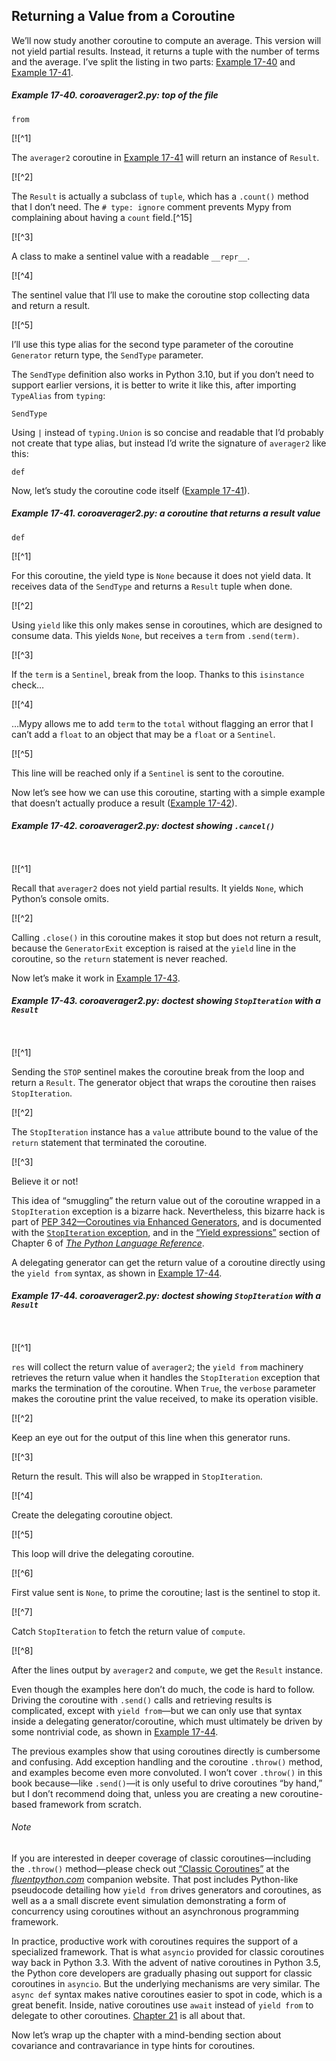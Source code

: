 ## Returning a Value from a Coroutine

We’ll now study another coroutine to compute an average. This version will not yield partial results. Instead, it returns a tuple with the number of terms and the average. I’ve split the listing in two parts: [Example 17-40](#ex_returning_averager_top) and [Example 17-41](#ex_returning_averager_coro).

##### Example 17-40. coroaverager2.py: top of the file

```
from
```

[![^1]

The `averager2` coroutine in [Example 17-41](#ex_returning_averager_coro) will return an instance of `Result`.

[![^2]

The `Result` is actually a subclass of `tuple`, which has a `.count()` method that I don’t need. The `# type: ignore` comment prevents Mypy from complaining about having a `count` field.[^15]

[![^3]

A class to make a sentinel value with a readable `__repr__`.

[![^4]

The sentinel value that I’ll use to make the coroutine stop collecting data and return a result.

[![^5]

I’ll use this type alias for the second type parameter of the coroutine `Generator` return type, the `SendType` parameter.

The `SendType` definition also works in Python 3.10, but if you don’t need to support earlier versions, it is better to write it like this, after importing `TypeAlias` from `typing`:

```
SendType
```

Using `|` instead of `typing.Union` is so concise and readable that I’d probably not create that type alias, but instead I’d write the signature of `averager2` like this:

```
def
```

Now, let’s study the coroutine code itself ([Example 17-41](#ex_returning_averager_coro)).

##### Example 17-41. coroaverager2.py: a coroutine that returns a result value

```
def
```

[![^1]

For this coroutine, the yield type is `None` because it does not yield data. It receives data of the `SendType` and returns a `Result` tuple when done.

[![^2]

Using `yield` like this only makes sense in coroutines, which are designed to consume data. This yields `None`, but receives a `term` from `.send(term)`.

[![^3]

If the `term` is a `Sentinel`, break from the loop. Thanks to this `isinstance` check…

[![^4]

…Mypy allows me to add `term` to the `total` without flagging an error that I can’t add a `float` to an object that may be a `float` or a `Sentinel`.

[![^5]

This line will be reached only if a `Sentinel` is sent to the coroutine.

Now let’s see how we can use this coroutine, starting with a simple example that doesn’t actually produce a result ([Example 17-42](#ex_coro_averager2_demo_1)).

##### Example 17-42. coroaverager2.py: doctest showing `.cancel()`

```
    
```

[![^1]

Recall that `averager2` does not yield partial results. It yields `None`, which Python’s console omits.

[![^2]

Calling `.close()` in this coroutine makes it stop but does not return a result, because the `GeneratorExit` exception is raised at the `yield` line in the coroutine, so the `return` statement is never reached.

Now let’s make it work in [Example 17-43](#ex_coro_averager2_demo_2).

##### Example 17-43. coroaverager2.py: doctest showing `StopIteration` with a `Result`

```
    
```

[![^1]

Sending the `STOP` sentinel makes the coroutine break from the loop and return a `Result`. The generator object that wraps the coroutine then raises `StopIteration`.

[![^2]

The `StopIteration` instance has a `value` attribute bound to the value of the `return` statement that terminated the coroutine.

[![^3]

Believe it or not!

This idea of “smuggling” the return value out of the coroutine wrapped in a `StopIteration` exception is a bizarre hack. Nevertheless, this bizarre hack is part of [PEP 342—Coroutines via Enhanced Generators](https://fpy.li/pep342), and is documented with the [`StopIteration` exception](https://fpy.li/17-22), and in the [“Yield expressions”](https://fpy.li/17-23) section of Chapter 6 of [_The Python Language Reference_](https://fpy.li/17-24).

A delegating generator can get the return value of a coroutine directly using the `yield from` syntax, as shown in [Example 17-44](#ex_coro_averager2_demo_3).

##### Example 17-44. coroaverager2.py: doctest showing `StopIteration` with a `Result`

```
    
```

[![^1]

`res` will collect the return value of `averager2`; the `yield from` machinery retrieves the return value when it handles the `StopIteration` exception that marks the termination of the coroutine. When `True`, the `verbose` parameter makes the coroutine print the value received, to make its operation visible.

[![^2]

Keep an eye out for the output of this line when this generator runs.

[![^3]

Return the result. This will also be wrapped in `StopIteration`.

[![^4]

Create the delegating coroutine object.

[![^5]

This loop will drive the delegating coroutine.

[![^6]

First value sent is `None`, to prime the coroutine; last is the sentinel to stop it.

[![^7]

Catch `StopIteration` to fetch the return value of `compute`.

[![^8]

After the lines output by `averager2` and `compute`, we get the `Result` instance.

Even though the examples here don’t do much, the code is hard to follow. Driving the coroutine with `.send()` calls and retrieving results is complicated, except with `yield from`—but we can only use that syntax inside a delegating generator/coroutine, which must ultimately be driven by some nontrivial code, as shown in [Example 17-44](#ex_coro_averager2_demo_3).

The previous examples show that using coroutines directly is cumbersome and confusing. Add exception handling and the coroutine `.throw()` method, and examples become even more convoluted. I won’t cover `.throw()` in this book because—like `.send()`—it is only useful to drive coroutines “by hand,” but I don’t recommend doing that, unless you are creating a new coroutine-based framework from scratch.

###### Note

If you are interested in deeper coverage of classic coroutines—including the `.throw()` method—please check out [“Classic Coroutines”](https://fpy.li/oldcoro) at the [_fluentpython.com_](http://fluentpython.com) companion website. That post includes Python-like pseudocode detailing how `yield from` drives generators and coroutines, as well as a a small discrete event simulation demonstrating a form of concurrency using coroutines without an asynchronous programming framework.

In practice, productive work with coroutines requires the support of a specialized framework. That is what `asyncio` provided for classic coroutines way back in Python 3.3. With the advent of native coroutines in Python 3.5, the Python core developers are gradually phasing out support for classic coroutines in `asyncio`. But the underlying mechanisms are very similar. The `async def` syntax makes native coroutines easier to spot in code, which is a great benefit. Inside, native coroutines use `await` instead of `yield from` to delegate to other coroutines. [Chapter 21](ch21.html#async_ch) is all about that.

Now let’s wrap up the chapter with a mind-bending section about covariance and contravariance in type hints for coroutines.